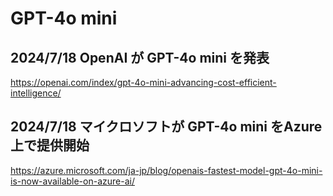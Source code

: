# GPT-4o mini

## 2024/7/18 OpenAI が GPT-4o mini を発表

https://openai.com/index/gpt-4o-mini-advancing-cost-efficient-intelligence/

## 2024/7/18 マイクロソフトが GPT-4o mini をAzure上で提供開始

https://azure.microsoft.com/ja-jp/blog/openais-fastest-model-gpt-4o-mini-is-now-available-on-azure-ai/

